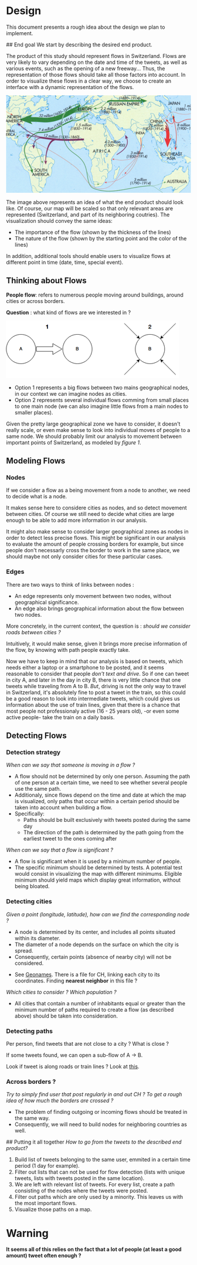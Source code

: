 # Design
This document presents a rough idea about the design we plan to implement.

## End goal
We start by describing the desired end product.

The product of this study should represent flows in Switzerland. 
Flows are very likely to vary depending on the date and time of the tweets, as well as various
events, such as the opening of a new freeway... Thus, the representation of those flows should take all those factors into account.
In order to visualize these flows in a clear way, we choose to create an interface with a dynamic representation of the flows. 




![flows](assets/product_example.png)




The image above represents an idea of what the end product should look like. Of course, our map will be scaled so that only relevant areas are represented (Switzerland, and part of its neighboring coutries).
The visualization should convey the same ideas:
- The importance of the flow (shown by the thickness of the lines)
- The nature of the flow (shown by the starting point and the color of the lines)

In addition, additional tools should enable users to visualize flows at different point in time (date, time, special event).


## Thinking about Flows 

**People flow**: refers to numerous people moving around buildings, around cities or across borders. 

**Question** : what kind of flows are we interested in ?

![flows](assets/flows.png)

* Option 1 represents a big flows between two mains geographical nodes, in our context we can imagine nodes as cities. 
* Option 2 represents several individual flows comming from small places to one main node (we can also imagine little flows from a main nodes to smaller places).

Given the pretty large geographical zone we have to consider, it doesn't really scale, or even make sense to look into individual moves of people to a same node. We should probably limit our analysis to movement between important points of Switzerland, as modeled by *figure 1*.

## Modeling Flows
### Nodes
If we consider a flow as a being movement from a node to another, we need to decide what is a node. 

It makes sense here to considere cities as nodes, and so detect movement between cities. Of course we still need to decide what cities are large enough to be able to add more information in our analysis.

It might also make sense to consider larger geographical zones as nodes in order to detect less precise flows. This might be significant in our analysis to evaluate the amount of people crossing borders for example, but since people don't necessarly cross the border to work in the same place, we should maybe not only consider cities for these particular cases.

### Edges
There are two ways to think of links between nodes : 

* An edge represents only movement between two nodes, without geographical significance. 
* An edge also brings geographical information about the flow between two nodes. 

More concretely, in the current context, the question is : *should we consider roads between cities ?*

Intuitively, it would make sense, given it brings more precise information of the flow, by knowing with path people exactly take.

Now we have to keep in mind that our analysis is based on tweets, which needs either a laptop or a smartphone to be posted, and it seems reasonable to consider that people *don't text and drive*. So if one can tweet in city A, and later in the day in city B, there is very little chance that one tweets while traveling from A to B. 
*But*, driving is not the only way to travel in Switzerland, it's absolutely fine to post a tweet in the train, so this could be a good reason to look into intermediate tweets, which could gives us information about the use of train lines, given that there is a chance that most people not professionaly active (16 - 25 years old), -or even some active people- take the train on a daily basis. 

## Detecting Flows
### Detection strategy 
*When can we say that someone is moving in a flow ?*


- A flow should not be determined by only one person. Assuming the path of one person at a certain time, we need to see whether several people use the same path.
- Additionaly, since flows depend on the time and date at which the map is visualized, only paths that occur within a certain period should be taken into account when building a flow. 
- Specifically:
	- Paths should be built exclusively with tweets posted during the same day
	- The direction of the path  is determined by the path going from the earliest tweet to the ones coming after

*When can we say that a flow is significant ?*

- A flow is significant when it is used by a minimum number of people. 
- The specific minimum should be determined by tests. A potential test would consist in visualizing the map with different minimums. Eligible minimum should yield maps which display great information, without being bloated.

### Detecting cities
*Given a point (longitude, latitude), how can we find the corresponding node ?*

- A node is determined by its center, and includes all points situated within its diameter. 
- The diameter of a node depends on the surface on which the city is spread.
- Consequently, certain points (absence of nearby city) will not be considered.

* See [Geonames](http://download.geonames.org/export/dump/). There is a file for CH, linking each city to its coordinates. Finding **nearest neighbor** in this file ?

*Which cities to consider ? Which population ?*

- All cities that contain a number of inhabitants equal or greater than the minimum number of paths required to create a flow (as described above) should be taken into consideration.

### Detecting paths
Per person, find tweets that are not close to a city ? What is close ?

If some tweets found, we can open a sub-flow of A -> B. 

Look if tweet is along roads or train lines ? Look at [this](https://github.com/vasile/transit-map/blob/master/api/geojson/edges.geojson).

### Across borders ?
*Try to simply find user that post regularly in and out CH ? To get a rough idea of how much the borders are crossed ?*

- The problem of finding outgoing or incoming flows should be treated in the same way. 
- Consequently, we will need to build nodes for neighboring countries as well.

## Putting it all together
*How to go from the tweets to the described end product?*

1. Build list of tweets belonging to the same user, emmited in a certain time period (1 day for example).
2. Filter out lists that can not be used for flow detection (lists with unique tweets, lists with tweets posted in the same location).
3. We are left with relevant list of tweets. For every list, create a path consisting of the nodes where the tweets were posted.
4. Filter out paths which are only used by a minority. This leaves us with the most important flows.
5. Visualize those paths on a map.

# Warning
**It seems all of this relies on the fact that a lot of people (at least a good amount) tweet often enough ?**